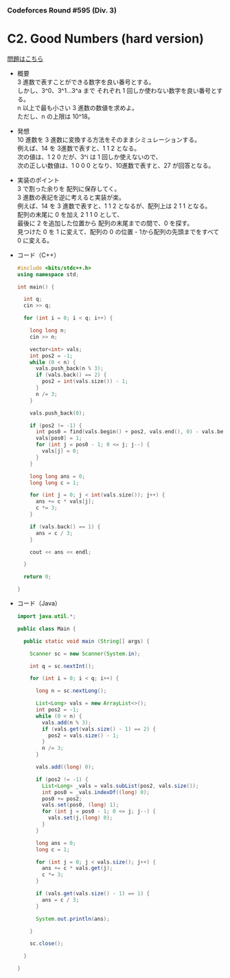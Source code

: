 ### Codeforces Round #595 (Div. 3)

# C2. Good Numbers (hard version)

  [問題はこちら](https://codeforces.com/contest/1249/problem/C2)
  
- 概要<br>
  3 進数で表すことができる数字を良い番号とする。<br>
  しかし、3^0、3^1...3^a まで それぞれ 1 回しか使わない数字を良い番号とする。<br>
  n 以上で最も小さい 3 進数の数値を求めよ。<br>
  ただし、n の上限は 10^18。
  
  
- 発想<br>
  10 進数を 3 進数に変換する方法をそのままシミュレーションする。<br>
  例えば、14 を 3進数で表すと、1 1 2 となる。<br>
  次の値は、1 2 0 だが、3^i は 1 回しか使えないので、<br>
  次の正しい数値は、1 0 0 0 となり、10進数で表すと、27 が回答となる。
  

- 実装のポイント<br>
  3 で割った余りを 配列に保存してく。<br>
  3 進数の表記を逆に考えると実装が楽。<br>
  例えば、14 を 3 進数で表すと、1 1 2 となるが、配列上は 2 1 1 となる。<br>
  配列の末尾に 0 を加え 2 1 1 0 として、<br>
  最後に 2 を追加した位置から 配列の末尾までの間で、0 を探す。<br>
  見つけた 0 を 1 に変えて、配列の 0 の位置 - 1から配列の先頭までをすべて 0 に変える。


- コード（C++）

  ```cpp
  #include <bits/stdc++.h>
  using namespace std;

  int main() {

    int q;
    cin >> q;

    for (int i = 0; i < q; i++) {

      long long n;
      cin >> n;

      vector<int> vals;
      int pos2 = -1;
      while (0 < n) {
        vals.push_back(n % 3);
        if (vals.back() == 2) {
          pos2 = int(vals.size()) - 1;
        }
        n /= 3;
      }

      vals.push_back(0);

      if (pos2 != -1) {
        int pos0 = find(vals.begin() + pos2, vals.end(), 0) - vals.begin();
        vals[pos0] = 1;
        for (int j = pos0 - 1; 0 <= j; j--) {
          vals[j] = 0;
        }
      }

      long long ans = 0;
      long long c = 1;

      for (int j = 0; j < int(vals.size()); j++) {
        ans += c * vals[j];
        c *= 3;
      }

      if (vals.back() == 1) {
        ans = c / 3;
      }

      cout << ans << endl;

    }

    return 0;

  }
  ```
  
- コード（Java）

  ```java
  import java.util.*;

  public class Main {

    public static void main (String[] args) {

      Scanner sc = new Scanner(System.in);

      int q = sc.nextInt();

      for (int i = 0; i < q; i++) {

        long n = sc.nextLong();

        List<Long> vals = new ArrayList<>();
        int pos2 = -1;
        while (0 < n) {
          vals.add(n % 3);
          if (vals.get(vals.size() - 1) == 2) {
            pos2 = vals.size() - 1;
          }
          n /= 3;
        }

        vals.add((long) 0);

        if (pos2 != -1) {
          List<Long> _vals = vals.subList(pos2, vals.size());
          int pos0 = _vals.indexOf((long) 0);
          pos0 += pos2;
          vals.set(pos0, (long) 1);
          for (int j = pos0 - 1; 0 <= j; j--) {
            vals.set(j,(long) 0);
          }
        }

        long ans = 0;
        long c = 1;

        for (int j = 0; j < vals.size(); j++) {
          ans += c * vals.get(j);
          c *= 3;
        }

        if (vals.get(vals.size() - 1) == 1) {
          ans = c / 3;
        }

        System.out.println(ans);

      }

      sc.close();

    }

  }
  ```
    